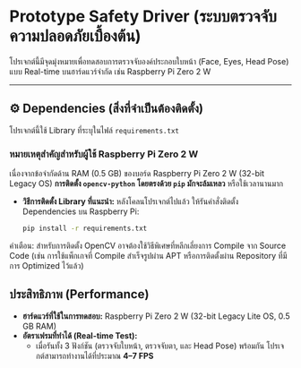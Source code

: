 # Prototype Safety Driver (ระบบตรวจจับความปลอดภัยเบื้องต้น)

โปรเจกต์นี้มีจุดมุ่งหมายเพื่อทดสอบการตรวจจับองค์ประกอบใบหน้า (Face, Eyes, Head Pose) แบบ Real-time บนฮาร์ดแวร์จำกัด เช่น Raspberry Pi Zero 2 W

---

## ⚙️ Dependencies (สิ่งที่จำเป็นต้องติดตั้ง)

โปรเจกต์นี้ใช้ Library ที่ระบุในไฟล์ `requirements.txt`

### หมายเหตุสำคัญสำหรับผู้ใช้ Raspberry Pi Zero 2 W

เนื่องจากข้อจำกัดด้าน RAM (0.5 GB) ของบอร์ด Raspberry Pi Zero 2 W (32-bit Legacy OS) **การติดตั้ง `opencv-python` โดยตรงด้วย `pip` มักจะล้มเหลว** หรือใช้เวลานานมาก

* **วิธีการติดตั้ง Library ที่แนะนำ:** หลังโคลนโปรเจกต์ไปแล้ว ให้รันคำสั่งติดตั้ง Dependencies บน Raspberry Pi:
  ```bash
  pip install -r requirements.txt

คำเตือน: สำหรับการติดตั้ง OpenCV อาจต้องใช้วิธีพิเศษที่หลีกเลี่ยงการ Compile จาก Source Code (เช่น การใช้แพ็กเกจที่ Compile สำเร็จรูปผ่าน APT หรือการติดตั้งผ่าน Repository ที่มีการ Optimized ไว้แล้ว)

##  ประสิทธิภาพ (Performance)

* **ฮาร์ดแวร์ที่ใช้ในการทดสอบ:** Raspberry Pi Zero 2 W (32-bit Legacy Lite OS, 0.5 GB RAM)
* **อัตราเฟรมที่ทำได้ (Real-time Test):**
    * เมื่อรันทั้ง 3 ฟังก์ชัน (ตรวจจับใบหน้า, ตรวจจับตา, และ Head Pose) พร้อมกัน โปรเจกต์สามารถทำงานได้ที่ประมาณ **4–7 FPS**